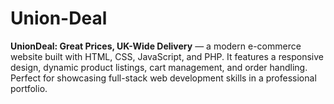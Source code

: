 # Union-Deal
**UnionDeal: Great Prices, UK-Wide Delivery** — a modern e-commerce website built with HTML, CSS, JavaScript, and PHP. It features a responsive design, dynamic product listings, cart management, and order handling. Perfect for showcasing full-stack web development skills in a professional portfolio.
